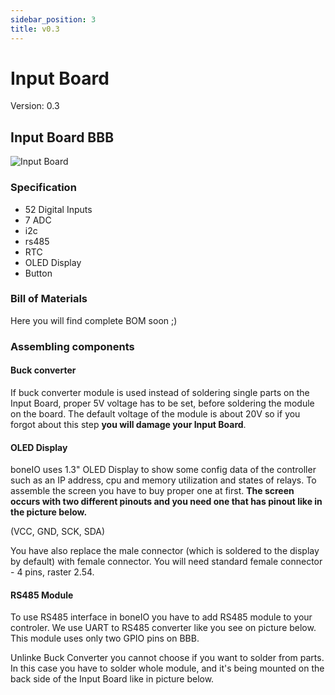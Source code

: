 ```yaml
---
sidebar_position: 3
title: v0.3
---
```


# Input Board

Version: 0.3

## Input Board BBB

![Input Board](/img/input_board_text.jpg)

### Specification

- 52 Digital Inputs
- 7 ADC
- i2c
- rs485
- RTC
- OLED Display
- Button

### Bill of Materials

Here you will find complete BOM soon ;)

### Assembling components

#### Buck converter

If buck converter module is used instead of soldering single parts on the Input Board, proper 5V voltage has to be set, before soldering the module on the board. The default voltage of the module is about 20V so if you forgot about this step **you will damage your Input Board**.

<!-- ![lm2596](../_static/lm2596.jpg) -->

#### OLED Display

boneIO uses 1.3" OLED Display to show some config data of the controller such as an IP address, cpu and memory utilization and states of relays.
To assemble the screen you have to buy proper one at first. **The screen occurs with two different pinouts and you need one that has pinout like in the picture below.**

<!-- ![OLED Front](../_static/oled_front.jpg) -->

(VCC, GND, SCK, SDA)

You have also replace the male connector (which is soldered to the display by default) with female connector. You will need standard female connector - 4 pins, raster 2.54.

<!-- ![OLED Back](../_static/oled_back.jpg) -->

#### RS485 Module

To use RS485 interface in boneIO you have to add RS485 module to your controler. We use UART to RS485 converter like you see on picture below. This module uses only two GPIO pins on BBB.

<!-- ![RS485 Module](../_static/rs485module.jpg) -->

Unlinke Buck Converter you cannot choose if you want to solder from parts. In this case you have to solder whole module, and it's being mounted on the back side of the Input Board like in picture below.

<!-- ![RS485 Install Point](../_static/rs485install.jpg) -->

###
